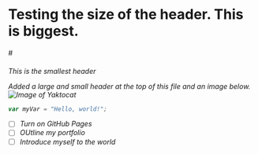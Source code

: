 # <h1> Testing the size of the header.  This is biggest.
#<h6> This is the smallest header

Added a large and small header at the top of this file and an image below.
![Image of Yaktocat](https://octodex.github.com/images/yaktocat.png)

``` javascript
var myVar = "Hello, world!";
```
- [ ] Turn on GitHub Pages
- [ ] OUtline my portfolio
- [ ] Introduce myself to the world
